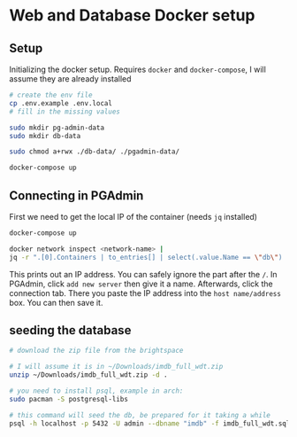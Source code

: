 # Web and Database Docker setup

## Setup

Initializing the docker setup. Requires `docker` and `docker-compose`,
I will assume they are already installed

```bash
# create the env file
cp .env.example .env.local
# fill in the missing values

sudo mkdir pg-admin-data
sudo mkdir db-data

sudo chmod a+rwx ./db-data/ ./pgadmin-data/

docker-compose up
```

## Connecting in PGAdmin

First we need to get the local IP of the container (needs `jq` installed)

```bash
docker-compose up

docker network inspect <network-name> |
jq -r ".[0].Containers | to_entries[] | select(.value.Name == \"db\") | .value.IPv4Address"
```

This prints out an IP address. You can safely ignore the part after the `/`.
In PGAdmin, click `add new server` then give it a name.
Afterwards, click the connection tab.
There you paste the IP address into the `host name/address` box.
You can then save it.

## seeding the database

```bash
# download the zip file from the brightspace

# I will assume it is in ~/Downloads/imdb_full_wdt.zip
unzip ~/Downloads/imdb_full_wdt.zip -d .

# you need to install psql, example in arch:
sudo pacman -S postgresql-libs

# this command will seed the db, be prepared for it taking a while
psql -h localhost -p 5432 -U admin --dbname "imdb" -f imdb_full_wdt.sql
```
